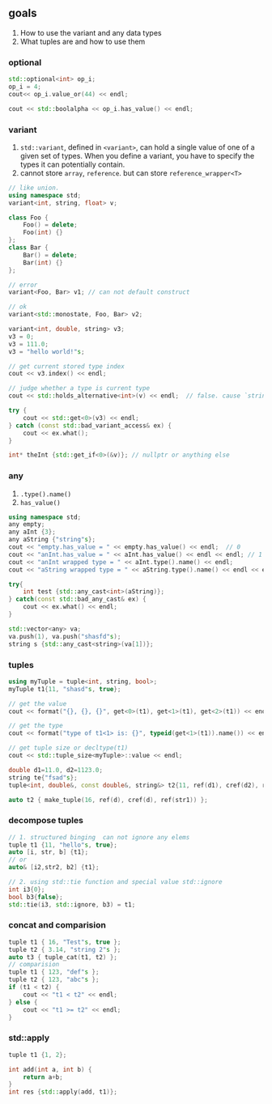 ## goals
1. How to use the variant and any data types
2. What tuples are and how to use them

### optional
```cpp
std::optional<int> op_i;
op_i = 4;
cout<< op_i.value_or(44) << endl;

cout << std::boolalpha << op_i.has_value() << endl;
```

### variant
1. `std::variant`, defined in `<variant>`, can hold a single value of one of a given set of types. When you define a variant, you have to specify the types it can potentially contain.
2. cannot store `array`, `reference`. but can store `reference_wrapper<T>`

```cpp
// like union.
using namespace std;
variant<int, string, float> v;

class Foo {
    Foo() = delete;
    Foo(int) {}
};
class Bar {
    Bar() = delete;
    Bar(int) {}
};

// error
variant<Foo, Bar> v1; // can not default construct

// ok
variant<std::monostate, Foo, Bar> v2;

variant<int, double, string> v3;
v3 = 0;
v3 = 111.0;
v3 = "hello world!"s;

// get current stored type index
cout << v3.index() << endl;

// judge whether a type is current type
cout << std::holds_alternative<int>(v) << endl;  // false. cause `string`

try {
    cout << std::get<0>(v3) << endl;
} catch (const std::bad_variant_access& ex) {
    cout << ex.what(); 
}

int* theInt {std::get_if<0>(&v)}; // nullptr or anything else
```


### any
1. `.type().name()`
2. `has_value()`

```cpp
using namespace std;
any empty;
any aInt {3};
any aString {"string"s};
cout << "empty.has_value = " << empty.has_value() << endl;  // 0
cout << "anInt.has_value = " << aInt.has_value() << endl << endl; // 1
cout << "anInt wrapped type = " << aInt.type().name() << endl;
cout << "aString wrapped type = " << aString.type().name() << endl << endl;

try{
    int test {std::any_cast<int>(aString)};
} catch(const std::bad_any_cast& ex) {
    cout << ex.what() << endl;
}

std::vector<any> va;
va.push(1), va.push("shasfd"s);
string s {std::any_cast<string>(va[1])};

```

### tuples
```cpp
using myTuple = tuple<int, string, bool>;
myTuple t1{11, "shasd"s, true};

// get the value 
cout << format("{}, {}, {}", get<0>(t1), get<1>(t1), get<2>(t1)) << endl;

// get the type
cout << format("type of t1<1> is: {}", typeid(get<1>(t1)).name()) << endl;

// get tuple size or decltype(t1)
cout << std::tuple_size<myTuple>::value << endl;

double d1=11.0, d2=1123.0;
string te{"fsad"s};
tuple<int, double&, const double&, string&> t2{11, ref(d1), cref(d2), ref(te)}; // <functional>

auto t2 { make_tuple(16, ref(d), cref(d), ref(str1)) };
```

### decompose tuples
```cpp
// 1. structured binging  can not ignore any elems
tuple t1 {11, "hello"s, true}; 
auto [i, str, b] {t1};
// or 
auto& [i2,str2, b2] {t1};

// 2. using std::tie function and special value std::ignore
int i3{0};
bool b3{false};
std::tie(i3, std::ignore, b3) = t1;
```

### concat and comparision
```cpp
tuple t1 { 16, "Test"s, true };
tuple t2 { 3.14, "string 2"s };
auto t3 { tuple_cat(t1, t2) };
// comparision
tuple t1 { 123, "def"s };
tuple t2 { 123, "abc"s };
if (t1 < t2) {
    cout << "t1 < t2" << endl;
} else {
    cout << "t1 >= t2" << endl;
}
```

### std::apply
```cpp
tuple t1 {1, 2};

int add(int a, int b) {
    return a+b;
}
int res {std::apply(add, t1)};
```